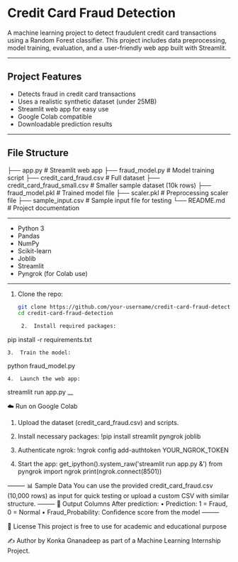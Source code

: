 
# Credit Card Fraud Detection

A machine learning project to detect fraudulent credit card transactions using a Random Forest classifier. This project includes data preprocessing, model training, evaluation, and a user-friendly web app built with Streamlit.

---

##  Project Features

- Detects fraud in credit card transactions
- Uses a realistic synthetic dataset (under 25MB)
- Streamlit web app for easy use
- Google Colab compatible
- Downloadable prediction results

---
## File Structure

├── app.py                        # Streamlit web app
├── fraud_model.py               # Model training script
├── credit_card_fraud.csv        # Full dataset
├── credit_card_fraud_small.csv  # Smaller sample dataset (10k rows)
├── fraud_model.pkl              # Trained model file
├── scaler.pkl                   # Preprocessing scaler file
├── sample_input.csv             # Sample input file for testing
└── README.md                    # Project documentation

---
- Python 3
- Pandas
- NumPy
- Scikit-learn
- Joblib
- Streamlit
- Pyngrok (for Colab use)

---

1. Clone the repo:
   ```bash
   git clone https://github.com/your-username/credit-card-fraud-detection.git
   cd credit-card-fraud-detection
   
	2.	Install required packages:
pip install -r requirements.txt

	3.	Train the model:
python fraud_model.py

	4.	Launch the web app:
streamlit run app.py
__

☁️ Run on Google Colab
1.	Upload the dataset (credit_card_fraud.csv) and scripts.
 2.	Install necessary packages:
!pip install streamlit pyngrok joblib

3.	Authenticate ngrok:
!ngrok config add-authtoken YOUR_NGROK_TOKEN

4.	Start the app:
get_ipython().system_raw('streamlit run app.py &')
from pyngrok import ngrok
print(ngrok.connect(8501))

⸻
📊 Sample Data
You can use the provided credit_card_fraud.csv (10,000 rows) as input for quick testing or upload a custom CSV with similar structure.
⸻
🧾 Output Columns
After prediction:
	•	Prediction: 1 = Fraud, 0 = Normal
	•	Fraud_Probability: Confidence score from the model
⸻

📃 License
This project is free to use for academic and educational purpose

✍️ Author
 by Konka Gnanadeep as part of a Machine Learning Internship Project.
